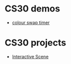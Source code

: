 # CS30 demos
- [colour swap timer](colour-time-swap)

# CS30 projects
- [Interactive Scene](interactive-scene)